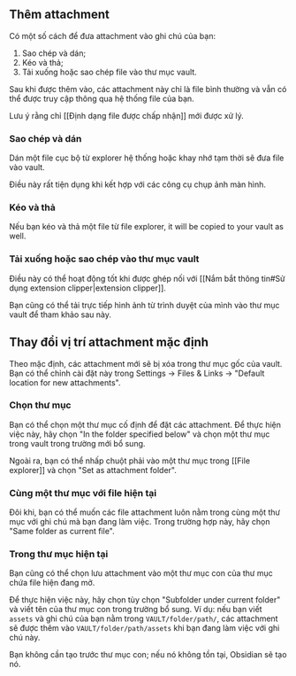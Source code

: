 ## Thêm attachment

Có một số cách để đưa attachment vào ghi chú của bạn:

1. Sao chép và dán;
2. Kéo và thả;
3. Tải xuống hoặc sao chép file vào thư mục vault.

Sau khi được thêm vào, các attachment này chỉ là file bình thường và vẫn có thể được truy cập thông qua hệ thống file của bạn. 

Lưu ý rằng chỉ [[Định dạng file được chấp nhận]] mới được xử lý.

### Sao chép và dán

Dán một file cục bộ từ explorer hệ thống hoặc khay nhớ tạm thời sẽ đưa file vào vault.

Điều này rất tiện dụng khi kết hợp với các công cụ chụp ảnh màn hình.

### Kéo và thả

Nếu bạn kéo và thả một file từ file explorer, it will be copied to your vault as well.

### Tải xuống hoặc sao chép vào thư mục vault

Điều này có thể hoạt động tốt khi được ghép nối với [[Nắm bắt thông tin#Sử dụng extension clipper|extension clipper]].

Bạn cũng có thể tải trực tiếp hình ảnh từ trình duyệt của mình vào thư mục vault để tham khảo sau này.

## Thay đổi vị trí attachment mặc định

Theo mặc định, các attachment mới sẽ bị xóa trong thư mục gốc của vault. Bạn có thể chỉnh cài đặt này trong Settings -> Files & Links -> "Default location for new attachments".

### Chọn thư mục

Bạn có thể chọn một thư mục cố định để đặt các attachment. Để thực hiện việc này, hãy chọn "In the folder specified below" và chọn một thư mục trong vault trong trường mới bổ sung.

Ngoài ra, bạn có thể nhấp chuột phải vào một thư mục trong [[File explorer]] và chọn "Set as attachment folder".

### Cùng một thư mục với file hiện tại

Đôi khi, bạn có thể muốn các file attachment luôn nằm trong cùng một thư mục với ghi chú mà bạn đang làm việc. Trong trường hợp này, hãy chọn "Same folder as current file".

### Trong thư mục hiện tại

Bạn cũng có thể chọn lưu attachment vào một thư mục con của thư mục chứa file hiện đang mở.

Để thực hiện việc này, hãy chọn tùy chọn "Subfolder under current folder" và viết tên của thư mục con trong trường bổ sung. Ví dụ: nếu bạn viết `assets` và ghi chú của bạn nằm trong `VAULT/folder/path/`, các attachment sẽ được thêm vào `VAULT/folder/path/assets` khi bạn đang làm việc với ghi chú này.

Bạn không cần tạo trước thư mục con; nếu nó không tồn tại, Obsidian sẽ tạo nó.